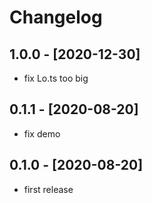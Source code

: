 # Changelog

## 1.0.0 - [2020-12-30]

- fix Lo.ts too big

## 0.1.1 - [2020-08-20]

- fix demo

## 0.1.0 - [2020-08-20]

- first release
